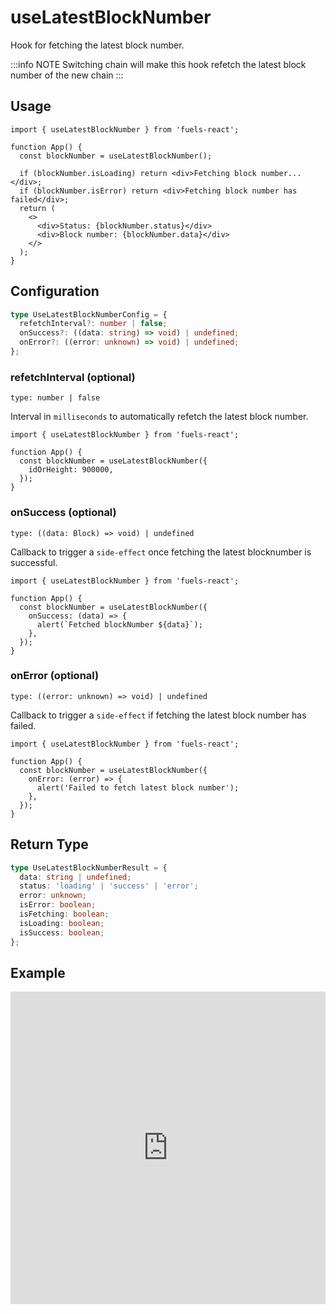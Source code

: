 # useLatestBlockNumber

Hook for fetching the latest block number.

:::info NOTE
Switching chain will make this hook refetch the latest block number of the new chain
:::

## Usage

```tsx
import { useLatestBlockNumber } from 'fuels-react';

function App() {
  const blockNumber = useLatestBlockNumber();

  if (blockNumber.isLoading) return <div>Fetching block number...</div>;
  if (blockNumber.isError) return <div>Fetching block number has failed</div>;
  return (
    <>
      <div>Status: {blockNumber.status}</div>
      <div>Block number: {blockNumber.data}</div>
    </>
  );
}
```

## Configuration

```ts
type UseLatestBlockNumberConfig = {
  refetchInterval?: number | false;
  onSuccess?: ((data: string) => void) | undefined;
  onError?: ((error: unknown) => void) | undefined;
};
```

### refetchInterval (optional)

`type: number | false`

Interval in `milliseconds` to automatically refetch the latest block number.

```tsx {5}
import { useLatestBlockNumber } from 'fuels-react';

function App() {
  const blockNumber = useLatestBlockNumber({
    idOrHeight: 900000,
  });
}
```

### onSuccess (optional)

`type: ((data: Block) => void) | undefined`

Callback to trigger a `side-effect` once fetching the latest blocknumber is successful.

```tsx {6-8}
import { useLatestBlockNumber } from 'fuels-react';

function App() {
  const blockNumber = useLatestBlockNumber({
    onSuccess: (data) => {
      alert(`Fetched blockNumber ${data}`);
    },
  });
}
```

### onError (optional)

`type: ((error: unknown) => void) | undefined`

Callback to trigger a `side-effect` if fetching the latest block number has failed.

```tsx {6-8}
import { useLatestBlockNumber } from 'fuels-react';

function App() {
  const blockNumber = useLatestBlockNumber({
    onError: (error) => {
      alert('Failed to fetch latest block number');
    },
  });
}
```

## Return Type

```ts
type UseLatestBlockNumberResult = {
  data: string | undefined;
  status: 'loading' | 'success' | 'error';
  error: unknown;
  isError: boolean;
  isFetching: boolean;
  isLoading: boolean;
  isSuccess: boolean;
};
```

## Example

<iframe frameborder="0" width="100%" height="500px" src="https://stackblitz.com/github/0xYami/fuels-react/tree/main/examples/networks/latest-block-number?embed=1&file=src/App.tsx&hideNavigation=1&hideDevTools=true&terminalHeight=0&ctl=1"></iframe>
